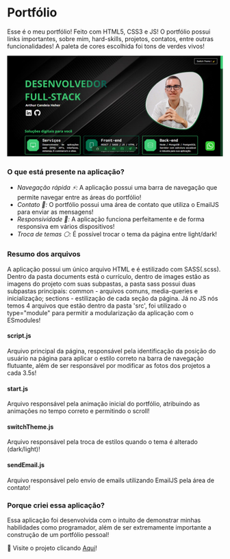 # Portfólio
Esse é o meu portfólio! Feito com HTML5, CSS3 e JS! O portfólio possui links importantes, sobre mim, hard-skills, projetos, contatos, entre outras funcionalidades! A paleta de cores escolhida foi tons de verdes vivos!

<p align="center">
<img src="https://github.com/Arthur-Candeia/portfolio-old/blob/master/images/imgToReadme.png" >
</p>

### O que está presente na aplicação?
 - _Navegação rápida ⚡:_ A aplicação possui uma barra de navegação que permite navegar entre as áreas do portfólio!
 - _Contato 📃:_ O portfólio possui uma área de contato que utiliza o EmailJS para enviar as mensagens!
 - _Responsividade 📱:_ A aplicação funciona perfeitamente e de forma responsiva em vários dispositivos!
 - _Troca de temas ⚪:_ É possível trocar o tema da página entre light/dark!

### Resumo dos arquivos
A aplicação possui um único arquivo HTML e é estilizado com SASS(.scss). Dentro da pasta documents está o currículo, dentro de images estão as imagens do projeto com suas subpastas, a pasta sass possui duas subpastas principais: common - arquivos comuns, media-queries e inicialização; sections - estilização de cada seção da página. Já no JS nós temos 4 arquivos que estão dentro da pasta 'src', foi utilizado o type="module" para permitir a modularização da aplicação com o ESmodules!

#### script.js
Arquivo principal da página, responsável pela identificação da posição do usuário na página para aplicar o estilo correto na barra de navegação flutuante, além de ser responsável por modificar as fotos dos projetos a cada 3.5s!

#### start.js
Arquivo responsável pela animação inicial do portfólio, atribuindo as animações no tempo correto e permitindo o scroll!

#### switchTheme.js
Arquivo responsável pela troca de estilos quando o tema é alterado (dark/light)!

#### sendEmail.js
Arquivo responsável pelo envio de emails utilizando EmailJS pela área de contato!

### Porque criei essa aplicação?
Essa aplicação foi desenvolvida com o intuito de demonstrar minhas habilidades como programador, além de ser extremamente importante a construção de um portfólio pessoal!

📄 Visite o projeto clicando [Aqui](https://portfolio-arthur-candeia.vercel.app/)!
